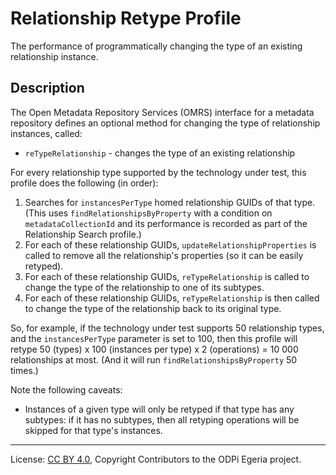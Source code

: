 <!-- SPDX-License-Identifier: CC-BY-4.0 -->
<!-- Copyright Contributors to the ODPi Egeria project. -->

# Relationship Retype Profile

The performance of programmatically changing the type of an existing relationship instance.

## Description

The Open Metadata Repository Services (OMRS) interface for a metadata
repository defines an optional method for changing the type of relationship instances, called:

- `reTypeRelationship` - changes the type of an existing relationship

For every relationship type supported by the technology under test, this profile does the following (in order):

1. Searches for `instancesPerType` homed relationship GUIDs of that type. (This uses `findRelationshipsByProperty`
   with a condition on `metadataCollectionId` and its performance is recorded as part of the Relationship Search profile.)
1. For each of these relationship GUIDs, `updateRelationshipProperties` is called to remove all the relationship's properties (so it can be easily retyped).
1. For each of these relationship GUIDs, `reTypeRelationship` is called to change the type of the relationship to one of its subtypes.
1. For each of these relationship GUIDs, `reTypeRelationship` is then called to change the type of the relationship back to its original type.

So, for example, if the technology under test supports 50 relationship types, and the `instancesPerType` parameter is
set to 100, then this profile will retype 50 (types) x 100 (instances per type) x 2 (operations) = 10 000
relationships at most. (And it will run `findRelationshipsByProperty` 50 times.)

Note the following caveats:

- Instances of a given type will only be retyped if that type has any subtypes: if it has no subtypes, then all
  retyping operations will be skipped for that type's instances.

----
License: [CC BY 4.0](https://creativecommons.org/licenses/by/4.0/),
Copyright Contributors to the ODPi Egeria project.